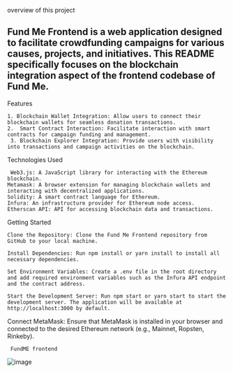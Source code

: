 overview of this project 
  ## Fund Me Frontend is a web application designed to facilitate crowdfunding campaigns for various causes, projects, and initiatives. This README specifically focuses on the blockchain integration aspect of the frontend codebase of Fund Me.
Features

    1. Blockchain Wallet Integration: Allow users to connect their blockchain wallets for seamless donation transactions.
    2.  Smart Contract Interaction: Facilitate interaction with smart contracts for campaign funding and management.
     3. Blockchain Explorer Integration: Provide users with visibility into transactions and campaign activities on the blockchain.

 Technologies Used

     Web3.js: A JavaScript library for interacting with the Ethereum blockchain.
    Metamask: A browser extension for managing blockchain wallets and interacting with decentralized applications.
    Solidity: A smart contract language for Ethereum.
    Infura: An infrastructure provider for Ethereum node access.
    Etherscan API: API for accessing blockchain data and transactions.

  Getting Started

    Clone the Repository: Clone the Fund Me Frontend repository from GitHub to your local machine.

    Install Dependencies: Run npm install or yarn install to install all necessary dependencies.

    Set Environment Variables: Create a .env file in the root directory and add required environment variables such as the Infura API endpoint and the contract address.

    Start the Development Server: Run npm start or yarn start to start the development server. The application will be available at http://localhost:3000 by default.

   Connect MetaMask: Ensure that MetaMask is installed in your browser and connected to the desired Ethereum network (e.g., Mainnet, Ropsten, Rinkeby).
     
     
     
     
     
     
     
     
     
     
     
     
     
     
     
     
     
     
     
     
     
     
     
     
     
     
     
     
     
     
     
     
     
     
     FundME frontend
     
![image](https://github.com/SandeepKumar0509/Blockchain-Project/assets/143065262/43d87ed0-9523-488c-bd0a-081c837b9030)









    

